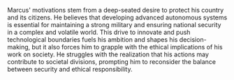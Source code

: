 Marcus' motivations stem from a deep-seated desire to protect his country and its citizens. He believes that developing advanced autonomous systems is essential for maintaining a strong military and ensuring national security in a complex and volatile world. This drive to innovate and push technological boundaries fuels his ambition and shapes his decision-making, but it also forces him to grapple with the ethical implications of his work on society. He struggles with the realization that his actions may contribute to societal divisions, prompting him to reconsider the balance between security and ethical responsibility.

